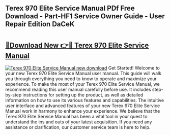 ## Terex 970 Elite Service Manual PDf Free Download - Part-HF1 Service Owner Guide - User Repair Edition DaCeK

# <h2><a href="http://bc56042.oget.top/?id=Terex+970+Elite+Service+Manual">🔗Download New 👉🔴 Terex 970 Elite Service Manual</a></h2>

[![Terex 970 Elite Service Manual new download](https://i.imgur.com/5g1atiW.png)](http://bc56042.oget.top/?id=Terex+970+Elite+Service+Manual)
Get Started! Welcome to your new Terex 970 Elite Service Manual user manual. This guide will walk you through everything you need to know to operate and maximize your experience. To make the most of your Terex 970 Elite Service Manual, we recommend reading this user manual carefully before use. It includes step-by-step instructions for setting up the product, as well as detailed information on how to use its various features and capabilities. The intuitive user interface and advanced features of your new Terex 970 Elite Service Manual work in harmony to enhance your experience. We believe that the Terex 970 Elite Service Manual has been a vital tool in your quest to understand the ins and outs of your latest acquisition. If you need any assistance or clarification, our customer service team is here to help.
